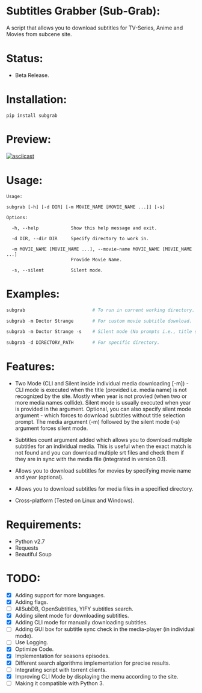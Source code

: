 # Subtitles Grabber (Sub-Grab):

A script that allows you to download subtitles for TV-Series, Anime and Movies from subcene site. 

# Status:

- Beta Release.

# Installation:

`pip install subgrab`

# Preview:

[![asciicast](https://asciinema.org/a/0YutiMbCtvvoGtlEvJxKonL1L.png)](https://asciinema.org/a/0YutiMbCtvvoGtlEvJxKonL1L)

# Usage:

```
Usage: 

subgrab [-h] [-d DIR] [-m MOVIE_NAME [MOVIE_NAME ...]] [-s]

Options:

  -h, --help            Show this help message and exit.
  
  -d DIR, --dir DIR     Specify directory to work in.
  
  -m MOVIE_NAME [MOVIE_NAME ...], --movie-name MOVIE_NAME [MOVIE_NAME ...]
                        Provide Movie Name.
                        
  -s, --silent          Silent mode.
```

# Examples:

```python
subgrab                         # To run in current working directory.

subgrab -m Doctor Strange       # For custom movie subtitle download.

subgrab -m Doctor Strange -s    # Silent mode (No prompts i.e., title selection [if not found]).

subgrab -d DIRECTORY_PATH       # For specific directory.
```

# Features:

- Two Mode (CLI and Silent inside individual media downloading [-m]) - CLI mode is executed when the title (provided i.e. media name) is not recognized by the site. Mostly when year is not provied (when two or more media names collide). Silent mode is usually executed when year is provided in the argument. Optional, you can also specify silent mode argument - which forces to download subtitles without title selection prompt. The media argument (-m) followed by the silent mode (-s) argument forces silent mode.

- Subtitles count argument added which allows you to download multiple subtitles for an individual media. This is useful when the exact match is not found and you can download multiple srt files and check them if they are in sync with the media file (integrated in version 0.1).

- Allows you to download subtitles for movies by specifying movie name and year (optional).

- Allows you to download subtitles for media files in a specified directory.

- Cross-platform (Tested on Linux and Windows).

# Requirements:

- Python v2.7
- Requests
- Beautiful Soup

# TODO:

- [x] Adding support for more languages.
- [x] Adding flags.
- [ ] AllSubDB, OpenSubtitles, YIFY subtitles search.
- [X] Adding silent mode for downloading subtitles.
- [X] Adding CLI mode for manually downloading subtitles.
- [ ] Adding GUI box for subtitle sync check in the media-player (in individual mode).
- [ ] Use Logging.
- [X] Optimize Code.
- [X] Implementation for seasons episodes.
- [X] Different search algorithms implementation for precise results. 
- [ ] Integrating script with torrent clients.
- [X] Improving CLI Mode by displaying the menu according to the site.
- [ ] Making it compatible with Python 3.
